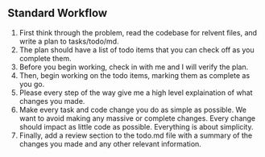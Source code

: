 ## Standard Workflow
1. First think through the problem, read the codebase for relvent files, and write a plan to tasks/todo/md.
2. The plan should have a list of todo items that you can check off as you complete them.
3. Before you begin working, check in with me and I will verify the plan.
4. Then, begin working on the todo items, marking them as complete as you go.
5. Please every step of the way give me a high level explaination of what changes you made.
6. Make every task and code change you do as simple as possible. We want to avoid making any massive or complete changes. Every change should impact as little code as possible. Everything is about simplicity.
7. Finally, add a review section to the todo.md file with a summary of the changes you made and any other relevant information.